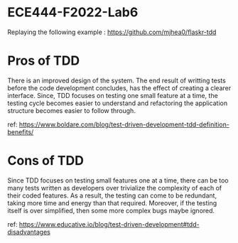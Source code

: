 # ECE444-F2022-Lab6
Replaying the following example : https://github.com/mjhea0/flaskr-tdd 

# Pros of TDD
There is an improved design of the system. The end result of writting tests before the code development concludes, has the effect of creating a clearer interface. Since, TDD focuses on testing one small feature at a time, the testing cycle becomes easier to understand and refactoring the application structure becomes easier to follow through. 

ref: https://www.boldare.com/blog/test-driven-development-tdd-definition-benefits/
# Cons of TDD
Since TDD focuses on testing small features one at a time, there can be too many tests written as developers over trivialize the complexity of each of their coded features. As a result, the testing can come to be redundant, taking more time and energy than that required. Moreover, if the testing itself is over simplified, then some more complex bugs maybe ignored.

ref: https://www.educative.io/blog/test-driven-development#tdd-disadvantages
